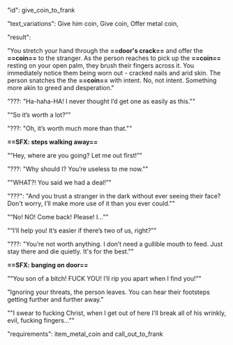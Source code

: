 "id": give_coin_to_frank

"text_variations":
Give him coin, Give coin, Offer metal coin, 

"result":

"You stretch your hand through the **==door's crack==** and offer the **==coin==** to the stranger. As the person reaches to pick up the **==coin==** resting on your open palm, they brush their fingers across it. You immediately notice them being worn out - cracked nails and arid skin. The person snatches the the **==coin==** with intent. No, not intent. Something more akin to greed and desperation."

"???: "Ha-haha-HA! I never thought I’d get one as easily as this.""

"“So it’s worth a lot?”"

"???: "Oh, it’s worth much more than that.""

**==SFX: steps walking away==**

"“Hey, where are you going? Let me out first!”"

"???: "Why should I? You’re useless to me now.""

""WHAT?! You said we had a deal!”"

"???": "And you trust a stranger in the dark without ever seeing their face? Don't worry, I’ll make more use of it than you ever could.""

"“No! NO! Come back! Please! I…”"

"“I’ll help you! It’s easier if there’s two of us, right?”"

"???: "You’re not worth anything. I don’t need a gullible mouth to feed. Just stay there and die quietly. It's for the best.""

**==SFX: banging on door==**

""You son of a bitch! FUCK YOU! I’ll rip you apart when I find you!""

"Ignoring your threats, the person leaves. You can hear their footsteps getting further and further away."

""I swear to fucking Christ, when I get out of here I'll break all of his wrinkly, evil, fucking fingers...""

"requirements": item_metal_coin and call_out_to_frank